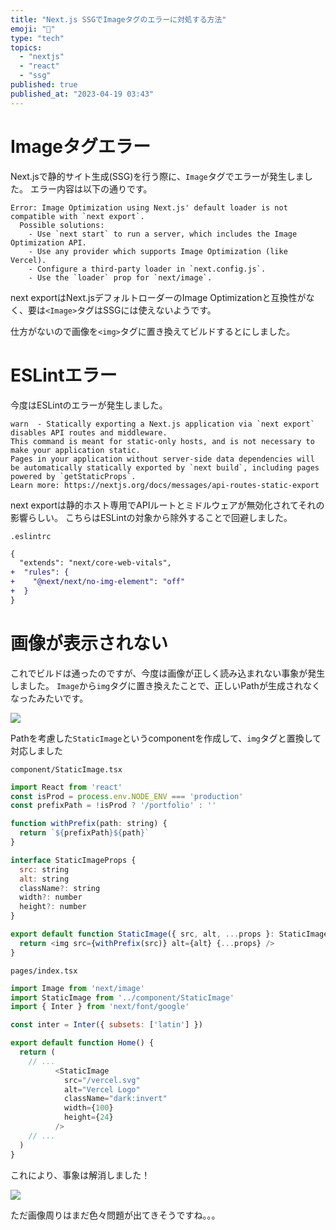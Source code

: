 ```yaml
---
title: "Next.js SSGでImageタグのエラーに対処する方法"
emoji: "🎨"
type: "tech"
topics:
  - "nextjs"
  - "react"
  - "ssg"
published: true
published_at: "2023-04-19 03:43"
---
```


# Imageタグエラー
Next.jsで静的サイト生成(SSG)を行う際に、`Image`タグでエラーが発生しました。
エラー内容は以下の通りです。

```
Error: Image Optimization using Next.js' default loader is not compatible with `next export`.
  Possible solutions:
    - Use `next start` to run a server, which includes the Image Optimization API.
    - Use any provider which supports Image Optimization (like Vercel).
    - Configure a third-party loader in `next.config.js`.
    - Use the `loader` prop for `next/image`.
```

next exportはNext.jsデフォルトローダーのImage Optimizationと互換性がなく、要は`<Image>`タグはSSGには使えないようです。

仕方がないので画像を`<img>`タグに置き換えてビルドするとにしました。

# ESLintエラー

今度はESLintのエラーが発生しました。

```
warn  - Statically exporting a Next.js application via `next export` disables API routes and middleware.
This command is meant for static-only hosts, and is not necessary to make your application static.
Pages in your application without server-side data dependencies will be automatically statically exported by `next build`, including pages powered by `getStaticProps`.
Learn more: https://nextjs.org/docs/messages/api-routes-static-export
```

next exportは静的ホスト専用でAPIルートとミドルウェアが無効化されてそれの影響らしい。
こちらはESLintの対象から除外することで回避しました。

`.eslintrc`
```diff
{
  "extends": "next/core-web-vitals",
+  "rules": {
+    "@next/next/no-img-element": "off"
+  }
}
```

# 画像が表示されない

これでビルドは通ったのですが、今度は画像が正しく読み込まれない事象が発生しました。
`Image`から`img`タグに置き換えたことで、正しいPathが生成されなくなったみたいです。

![](https://storage.googleapis.com/zenn-user-upload/eca577c91d11-20230419.png)

Pathを考慮した`StaticImage`というcomponentを作成して、`img`タグと置換して対応しました

`component/StaticImage.tsx`
```javascript
import React from 'react'
const isProd = process.env.NODE_ENV === 'production'
const prefixPath = !isProd ? '/portfolio' : ''

function withPrefix(path: string) {
  return `${prefixPath}${path}`
}

interface StaticImageProps {
  src: string
  alt: string
  className?: string
  width?: number
  height?: number
}

export default function StaticImage({ src, alt, ...props }: StaticImageProps) {
  return <img src={withPrefix(src)} alt={alt} {...props} />
}
```

`pages/index.tsx`
```javascript
import Image from 'next/image'
import StaticImage from '../component/StaticImage'
import { Inter } from 'next/font/google'

const inter = Inter({ subsets: ['latin'] })

export default function Home() {
  return (
    // ...
          <StaticImage
            src="/vercel.svg"
            alt="Vercel Logo"
            className="dark:invert"
            width={100}
            height={24}
          />
    // ...
  )
}
```

これにより、事象は解消しました！

![](https://storage.googleapis.com/zenn-user-upload/06ba1ffbb00a-20230419.png)

ただ画像周りはまだ色々問題が出てきそうですね。。。
